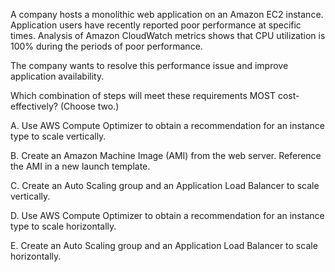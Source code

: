 A company hosts a monolithic web application on an Amazon EC2 instance. Application users have recently reported poor performance at specific times. Analysis of Amazon CloudWatch metrics shows that CPU utilization is 100% during the periods of poor performance.

The company wants to resolve this performance issue and improve application availability.

Which combination of steps will meet these requirements MOST cost-effectively? (Choose two.)

A. Use AWS Compute Optimizer to obtain a recommendation for an instance type to scale vertically.

B. Create an Amazon Machine Image (AMI) from the web server. Reference the AMI in a new launch template.

C. Create an Auto Scaling group and an Application Load Balancer to scale vertically.

D. Use AWS Compute Optimizer to obtain a recommendation for an instance type to scale horizontally.

E. Create an Auto Scaling group and an Application Load Balancer to scale horizontally.